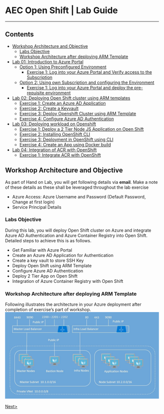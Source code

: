 # AEC Open Shift | Lab Guide

***

## Contents
<!-- TOC -->

* [Workshop Architecture and Objective](#workshop-architecture-and-objective)
   * [Labs Objective](#labs-objective)	
   * [Workshop Architecture after deploying ARM Template](#workshop-architecture-after-deploying-arm-template)	
* [Lab 01: Introduction to Azure Portal](docs/Lab%2001:%20Introduction-to-Azure-Portal.md)	
   * [Option 1: Using Preconfigured Environment](docs//Lab%2001:%20Introduction-to-Azure-Portal.md#option-1-using-preconfigured-environment)
     * [Exercise 1: Log into your Azure Portal and Verify access to the Subscription](docs//Lab%2001:%20Introduction-to-Azure-Portal.md#exercise-1-log-into-your-azure-portal-and-verify-access-to-the-subscription)
   * [Option 2: Using own Subscription and configuring the Environment](docs//Lab%2001:%20Introduction-to-Azure-Portal.md#option-2-using-own-subscription-and-configuring-the-environment)
     * [Exercise 1: Log into your Azure Portal and deploy the pre-requisite environment](docs/Lab%2001:%20Introduction-to-Azure-Portal.md#exercise-1-log-into-your-azure-portal-and-deploy-the-pre-requisite-environment)
* [Lab 02: Deploying Open Shift cluster using ARM templates](docs/Lab%2002:%20Deploying-OpenShift-cluster-using-ARM-templates.md)
   * [Exercise 1: Create an Azure AD Application](docs/Lab%2002:%20Deploying-OpenShift-cluster-using-ARM-templates.md#exercise-1-create-an-azure-ad-application)
   * [Exercise 2: Create a Keyvault](docs/Lab%2002:%20Deploying-OpenShift-cluster-using-ARM-templates.md#exercise-2-create-a-keyvault)
   * [Exercise 3: Deploy Openshift Cluster using ARM Template](docs/Lab%2002:%20Deploying-OpenShift-cluster-using-ARM-templates.md#exercise-3-deploy-openshift-cluster-using-arm-template)
   * [Exercise 4: Configure Azure AD Authentication](docs/Lab%2002:%20Deploying-OpenShift-cluster-using-ARM-templates.md#exercise-4-configure-azure-ad-authentication)
* [Lab 03: Deploying workload on Openshift](docs/Lab%2003:%20Deploying-workload-on-Openshift.md)
   * [Exercise 1: Deploy a 2 Tier Node JS Application on Open Shift](docs/Lab%2003:%20Deploying-workload-on-Openshift.md#exercise-1-deploy-a-2-tier-node-js-application-on-open-shift)
   * [Exercise 2: Installing OpenShift CLI](docs/Lab%2003:%20Deploying-workload-on-Openshift.md#exercise-2-installing-openshift-cli)
   * [Exercise 3: Deployment in OpenShift using CLI](docs/Lab%2003:%20Deploying-workload-on-Openshift.md#exercise-3-deployment-in-openshift-using-cli)
   * [Exercise 4: Create an App using Docker build](docs/Lab%2003:%20Deploying-workload-on-Openshift.md#exercise-4-create-an-app-using-docker-build)
* [Lab 04: Integration of ACR with OpenShift](docs/Lab%2004:%20Integration-of-ACR-%20with-OpenShift.md)
   * [Exercise 1: Integrate ACR with OpenShift](docs/Lab%2004:%20Integration-of-ACR-%20with-OpenShift.md#exercise-1-integrate-acr-with-openshift)
<!-- /TOC -->

## Workshop Architecture and Objective
 As part of Hand on Lab, you will get following details via **email**. Make a note of these details as these shall be leveraged throughout the lab exercise
- Azure Access: Azure Username and Password (Default Password, Change at first login)
- Service Principal Details

### Labs Objective
During this lab, you will deploy Open Shift cluster on Azure and integrate Azure AD Authentication and Azure Container Registry into Open Shift. Detailed steps to achieve this is as follows.
- Get Familiar with Azure Portal
-	Create an Azure AD Application for Authentication
-	Create a key vault to store SSH Key
-	Deploy Open Shift using ARM Template
-	Configure Azure AD Authentication
-	Deploy 2 Tier App on Open Shift
-	Integration of Azure Container Registry with Open Shift

### Workshop Architecture after deploying ARM Template
Following illustrates the architecture in your Azure deployment after completion of exercise’s part of workshop.
<img src="images/1workshop_arch.jpg"/>

[Next>](docs/Lab%2001:%20Introduction-to-Azure-Portal.md)
